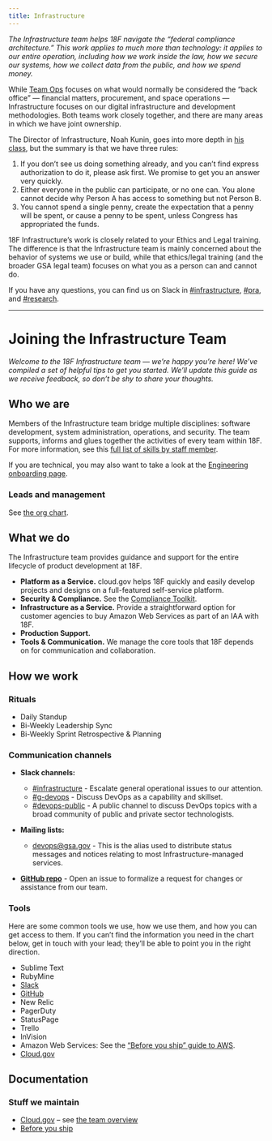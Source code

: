 ```yaml
---
title: Infrastructure
---
```


_The Infrastructure team helps 18F navigate the “federal compliance architecture.” This work applies to much more than technology: it applies to our entire operation, including how we work inside the law, how we secure our systems, how we collect data from the public, and how we spend money._

While [Team Ops](/ops) focuses on what would normally be considered the “back office” — financial matters, procurement, and space operations — Infrastructure focuses on our digital infrastructure and development methodologies. Both teams work closely together, and there are many areas in which we have joint ownership.

The Director of Infrastructure, Noah Kunin, goes into more depth in [his class](/intro-to-18f-infrastructure), but the summary is that we have three rules:

1. If you don’t see us doing something already, and you can’t find express authorization to do it, please ask first. We promise to get you an answer very quickly.
2. Either everyone in the public can participate, or no one can. You alone cannot decide why Person A has access to something but not Person B.
3. You cannot spend a single penny, create the expectation that a penny will be spent, or cause a penny to be spent, unless Congress has appropriated the funds.

18F Infrastructure’s work is closely related to your Ethics and Legal training. The difference is that the Infrastructure team is mainly concerned about the behavior of systems we use or build, while that ethics/legal training (and the broader GSA legal team) focuses on what you as a person can and cannot do.

If you have any questions, you can find us on Slack in [#infrastructure](https://gsa-tts.slack.com/messages/infrastructure/), [#pra](https://gsa-tts.slack.com/messages/pra/), and [#research](https://gsa-tts.slack.com/messages/research/).

---

# Joining the Infrastructure Team

_Welcome to the 18F Infrastructure team — we’re happy you’re here! We’ve compiled a set of helpful tips to get you started. We’ll update this guide as we receive feedback, so don’t be shy to share your thoughts._

## <a id="who-we-are">Who we are</a>

Members of the Infrastructure team bridge multiple disciplines: software development, system administration, operations, and security. The team supports, informs and glues together the activities of every team within 18F. For more information, see this [full list of skills by staff member](https://docs.google.com/spreadsheets/d/1X0i53EqWTzh0l3lrs0us-2bZ_2Z6TUGn2Y3lPHmSuXo/edit#gid=0).

If you are technical, you may also want to take a look at the [Engineering onboarding page](/engineering).

### <a id="leads-and-management">Leads and management</a>

See [the org chart](/org-chart).

## <a id="what-we-do">What we do</a>

The Infrastructure team provides guidance and support for the entire lifecycle of product development at 18F.

* **Platform as a Service.** cloud.gov helps 18F quickly and easily develop projects and designs on a full-featured self-service platform.
* **Security & Compliance.** See the [Compliance Toolkit](https://github.com/18F/compliance-toolkit).
* **Infrastructure as a Service.** Provide a straightforward option for customer agencies to buy Amazon Web Services as part of an IAA with 18F.
* **Production Support.**
* **Tools & Communication.** We manage the core tools that 18F depends on for communication and collaboration.

## <a id="how-we-work">How we work</a>

### <a id="rituals">Rituals</a>

* Daily Standup
* Bi-Weekly Leadership Sync
* Bi-Weekly Sprint Retrospective & Planning

### <a id="communication-channels">Communication channels</a>

* **Slack channels:**

	* [#infrastructure](https://gsa-tts.slack.com/messages/infrastructure) - Escalate general operational issues to our attention.
	* [#g-devops](https://gsa-tts.slack.com/messages/g-devops) - Discuss DevOps as a capability and skillset.
	* [#devops-public](https://gsa-tts.slack.com/messages/devops-public) - A public channel to discuss DevOps topics with a broad community of public and private sector technologists.

* **Mailing lists:**

	* devops@gsa.gov - This is the alias used to distribute status messages and notices relating to most Infrastructure-managed services.

* **[GitHub repo](https://github.com/18F/infrastructure/issues)** - Open an issue to formalize a request for changes or assistance from our team.

### <a id="tools">Tools</a>

Here are some common tools we use, how we use them, and how you can get access to them. If you can’t find the information you need in the chart below, get in touch with your lead; they’ll be able to point you in the right direction.

* Sublime Text
* RubyMine
* [Slack](/slack)
* [GitHub](/github)
* New Relic
* PagerDuty
* StatusPage
* Trello
* InVision
* Amazon Web Services: See the [“Before you ship” guide to AWS](https://pages.18f.gov/before-you-ship/infrastructure/aws/).
* [Cloud.gov](https://cloud.gov/)

## <a id="documentation">Documentation</a>

### <a id="stuff-we-maintain">Stuff we maintain</a>

* [Cloud.gov](https://cloud.gov/) – see [the team overview](https://github.com/18F/cg-product/blob/master/Onboarding.md)
* [Before you ship](https://pages.18f.gov/before-you-ship/)
